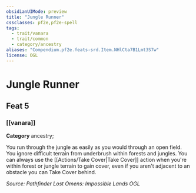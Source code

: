 ```yaml
---
obsidianUIMode: preview
title: "Jungle Runner"
cssclasses: pf2e,pf2e-spell
tags:
  - trait/vanara
  - trait/common
  - category/ancestry
aliases: "Compendium.pf2e.feats-srd.Item.NHlCta7B1Lmt3S7w"
license: OGL
---
```

# Jungle Runner
## Feat 5
### [[vanara]]

**Category** ancestry; 




You run through the jungle as easily as you would through an open field. You ignore difficult terrain from underbrush within forests and jungles. You can always use the [[Actions/Take Cover|Take Cover]] action when you're within forest or jungle terrain to gain cover, even if you aren't adjacent to an obstacle you can Take Cover behind.

*Source: Pathfinder Lost Omens: Impossible Lands*
*OGL*